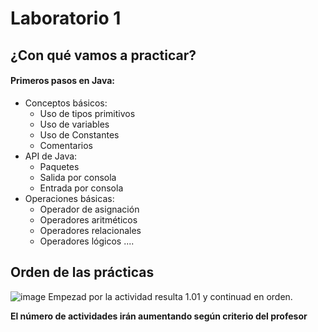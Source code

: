 # Laboratorio 1
## ¿Con qué vamos a practicar?
#### Primeros pasos en Java:
- Conceptos básicos:
  - Uso de tipos primitivos
  - Uso de variables
  - Uso de Constantes
  - Comentarios
- API de Java:
  - Paquetes
  - Salida por consola
  - Entrada por consola
- Operaciones básicas:
  - Operador de asignación
  - Operadores aritméticos
  - Operadores relacionales
  - Operadores lógicos
....

## Orden de las prácticas

![image](https://user-images.githubusercontent.com/91023374/133965194-155a902d-f871-4e0d-a742-7e72c3eb81c8.png)
Empezad por la actividad resulta 1.01 y continuad en orden.

**El número de actividades irán aumentando según criterio del profesor**

